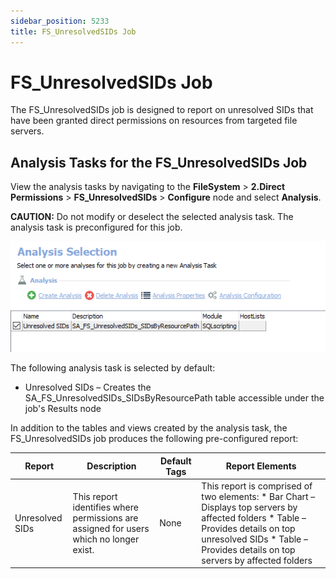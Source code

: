 ```yaml
---
sidebar_position: 5233
title: FS_UnresolvedSIDs Job
---
```


# FS\_UnresolvedSIDs Job

The FS\_UnresolvedSIDs job is designed to report on unresolved SIDs that have been granted direct permissions on resources from targeted file servers.

## Analysis Tasks for the FS\_UnresolvedSIDs Job

View the analysis tasks by navigating to the **FileSystem** > **2.Direct Permissions** > **FS\_UnresolvedSIDs** > **Configure** node and select **Analysis**.

**CAUTION:** Do not modify or deselect the selected analysis task. The analysis task is preconfigured for this job.

![Analysis Tasks for the FS_UnresolvedSIDs Job](../../../../../../../static/images/AccessAnalyzer_12.0/Content/Resources/Images/EnterpriseAuditor/Solutions/FileSystem/DirectPermissions/UnresolvedSIDsAnalysis.png "Analysis Tasks for the FS_UnresolvedSIDs Job")

The following analysis task is selected by default:

* Unresolved SIDs – Creates the SA\_FS\_UnresolvedSIDs\_SIDsByResourcePath table accessible under the job's Results node

In addition to the tables and views created by the analysis task, the FS\_UnresolvedSIDs job produces the following pre-configured report:

| Report | Description | Default Tags | Report Elements |
| --- | --- | --- | --- |
| Unresolved SIDs | This report identifies where permissions are assigned for users which no longer exist. | None | This report is comprised of two elements:   * Bar Chart – Displays top servers by affected folders * Table – Provides details on top unresolved SIDs * Table – Provides details on top servers by affected folders |